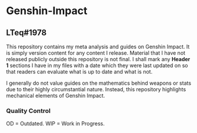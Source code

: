 # Genshin-Impact
## LTeq#1978

This repository contains my meta analysis and guides on Genshin Impact. It is simply version content for any content I release. Material that I have not released publicly outside this repository is not final. I shall mark any **Header 1** sections I have in my files with a date which they were last updated on so that readers can evaluate what is up to date and what is not.

I generally do not value guides on the mathematics behind weapons or stats due to their highly circumstantial nature. Instead, this repository highlights mechanical elements of Genshin Impact. 

### Quality Control
OD = Outdated.
WIP = Work in Progress.
